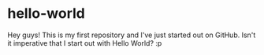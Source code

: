 # hello-world
Hey guys! 
This is my first repository and I've just started out on GitHub.
Isn't it imperative that I start out with Hello World? :p
